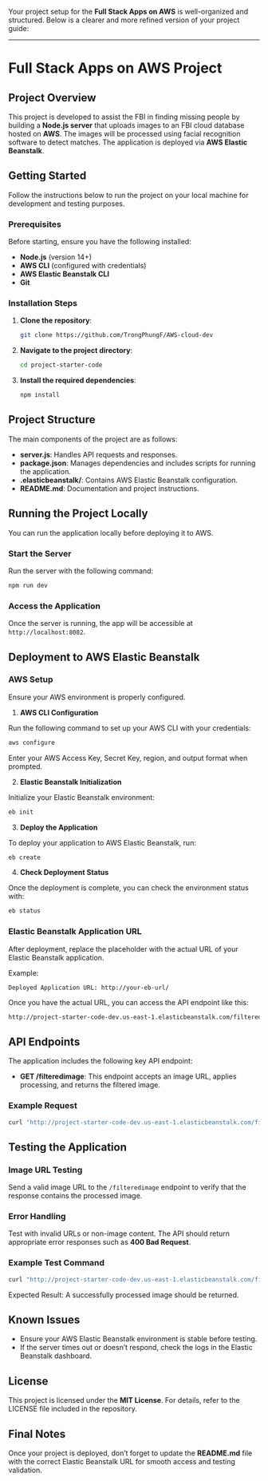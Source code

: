 Your project setup for the **Full Stack Apps on AWS** is well-organized and structured. Below is a clearer and more refined version of your project guide:

---

# Full Stack Apps on AWS Project

## Project Overview

This project is developed to assist the FBI in finding missing people by building a **Node.js server** that uploads images to an FBI cloud database hosted on **AWS**. The images will be processed using facial recognition software to detect matches. The application is deployed via **AWS Elastic Beanstalk**.

## Getting Started

Follow the instructions below to run the project on your local machine for development and testing purposes.

### Prerequisites

Before starting, ensure you have the following installed:

- **Node.js** (version 14+)
- **AWS CLI** (configured with credentials)
- **AWS Elastic Beanstalk CLI**
- **Git**

### Installation Steps

1. **Clone the repository**:
   ```bash
   git clone https://github.com/TrongPhungF/AWS-cloud-dev
   ```

2. **Navigate to the project directory**:
   ```bash
   cd project-starter-code
   ```

3. **Install the required dependencies**:
   ```bash
   npm install
   ```

## Project Structure

The main components of the project are as follows:

- **server.js**: Handles API requests and responses.
- **package.json**: Manages dependencies and includes scripts for running the application.
- **.elasticbeanstalk/**: Contains AWS Elastic Beanstalk configuration.
- **README.md**: Documentation and project instructions.

## Running the Project Locally

You can run the application locally before deploying it to AWS.

### Start the Server

Run the server with the following command:

```bash
npm run dev
```

### Access the Application

Once the server is running, the app will be accessible at `http://localhost:8082`.

## Deployment to AWS Elastic Beanstalk

### AWS Setup

Ensure your AWS environment is properly configured.

1. **AWS CLI Configuration**

Run the following command to set up your AWS CLI with your credentials:

```bash
aws configure
```

Enter your AWS Access Key, Secret Key, region, and output format when prompted.

2. **Elastic Beanstalk Initialization**

Initialize your Elastic Beanstalk environment:

```bash
eb init
```

3. **Deploy the Application**

To deploy your application to AWS Elastic Beanstalk, run:

```bash
eb create
```

4. **Check Deployment Status**

Once the deployment is complete, you can check the environment status with:

```bash
eb status
```

### Elastic Beanstalk Application URL

After deployment, replace the placeholder with the actual URL of your Elastic Beanstalk application.

Example:

```
Deployed Application URL: http://your-eb-url/
```

Once you have the actual URL, you can access the API endpoint like this:

```bash
http://project-starter-code-dev.us-east-1.elasticbeanstalk.com/filteredimage?image_url=https://upload.wikimedia.org/wikipedia/commons/b/bd/Golden_tabby_and_white_kitten_n01.jpg
```

## API Endpoints

The application includes the following key API endpoint:

- **GET /filteredimage**: This endpoint accepts an image URL, applies processing, and returns the filtered image.

### Example Request

```bash
curl "http://project-starter-code-dev.us-east-1.elasticbeanstalk.com/filteredimage?image_url=https://upload.wikimedia.org/wikipedia/commons/b/bd/Golden_tabby_and_white_kitten_n01.jpg"
```

## Testing the Application

### Image URL Testing

Send a valid image URL to the `/filteredimage` endpoint to verify that the response contains the processed image.

### Error Handling

Test with invalid URLs or non-image content. The API should return appropriate error responses such as **400 Bad Request**.

### Example Test Command

```bash
curl "http://project-starter-code-dev.us-east-1.elasticbeanstalk.com/filteredimage?image_url=https://upload.wikimedia.org/wikipedia/commons/b/bd/Golden_tabby_and_white_kitten_n01.jpg"
```

Expected Result: A successfully processed image should be returned.

## Known Issues

- Ensure your AWS Elastic Beanstalk environment is stable before testing.
- If the server times out or doesn’t respond, check the logs in the Elastic Beanstalk dashboard.

## License

This project is licensed under the **MIT License**. For details, refer to the LICENSE file included in the repository.

## Final Notes

Once your project is deployed, don’t forget to update the **README.md** file with the correct Elastic Beanstalk URL for smooth access and testing validation.